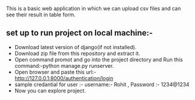 This is a basic web application in which we can upload csv files and can see their result in table form.


## set up to run project on local machine:-
* Download latest version of django(if not installed).
* Download zip file from this repository and extract it.
* Open command promot and go into the project directory and Run this command:-python manage.py runserver.
* Open browser and paste this url:-http://127.0.0.1:8000/authentication/login
* sample credantial for user :- username:- Rohit , Password :- 1234@1234
* Now you can explore project.

